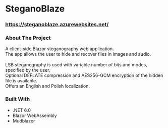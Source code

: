# SteganoBlaze

### https://steganoblaze.azurewebsites.net/

### About The Project

A client-side Blazor steganography web application.\
The app allows the user to hide and recover files in images and audio.\
\
LSB steganography is used with variable number of bits and modes, specified by the user.\
Optional DEFLATE compression and AES256-GCM encryption of the hidden file is available.\
Offers an English and Polish localization.

### Built With

* .NET 6.0
* Blazor WebAssembly
* Mudblazor
